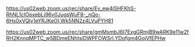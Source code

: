 https://us02web.zoom.us/rec/share/Ey_ew4jSHFKhS-RhNL1cIOpxebLj96v0JugsWuF8-_nQo-6Hx0xVQly1eYRJKeOI.Wk5NN2z4LVuPYH81




https://us02web.zoom.us/rec/share/gmMsmbJ6I7ExgGRmjB9wARK9e11w2fRH2KnnqMPTC_w5BDmeENhtsiDWPFOWSrI.YDofgm4GojVfEPHw
